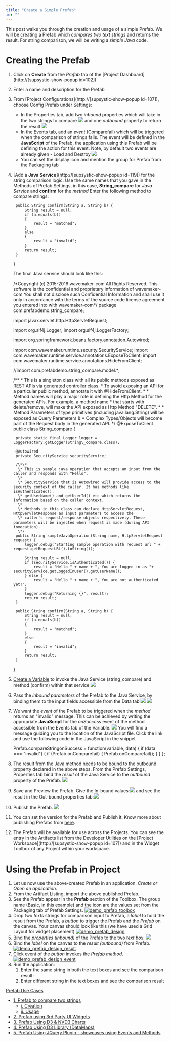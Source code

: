 ```yaml
---
title: "Create a Simple Prefab"
id: ""
---
```


This post walks you through the creation and usage of a simple Prefab. We will be creating a Prefab which _compares two text strings_ and returns the result. For string comparison, we will be writing a _simple Java_ code.

# Creating the Prefab

1. Click on **Create** from the _Prefab_ tab of the [Project Dashboard](http://[supsystic-show-popup id=102])
2. Enter a name and description for the Prefab
3. From [Project Configurations](http://[supsystic-show-popup id=107]), choose Config Prefab under Settings:
    - In the Properties tab, add two _inbound_ properties which will take in the two strings to compare [![](/learn/assets/demo_prefab_inbound-1.png)](/learn/assets/demo_prefab_inbound-1.png) and one _outbound_ property to return the result [![](/learn/assets/demo_prefab_outbound-1.png)](/learn/assets/demo_prefab_outbound-1.png)
    - In the Events tab, add an _event_ (Comparefail) which will be triggered when the comparison of strings fails. The event will be defined in the **JavaScript** of the Prefab, the application using this Prefab will be defining the action for this event. Note, by default two events are already given - Load and Destroy [![](/learn/assets/demo_prefab_event-1.png)](/learn/assets/demo_prefab_event-1.png)
    - You can set the display icon and mention the group for Prefab from the Packaging tab
4. [Add a **Java Service**](http://[supsystic-show-popup id=119]) for the string comparison logic. Use the same names that you gave in the Methods of Prefab Settings, in this case, **String\_compare** for _Java Service_ and **confirm** for the _method_ Enter the following method to compare strings:
    
        
        public String confirm(String a, String b) {
            String result = null;
            if (a.equals(b))
            {
                result = "matched";
            }
            else
            { 
                result = "invalid";
            }
            return result;
        }
    
    }
    
    The final Java service should look like this:
    
    /\*Copyright (c) 2015-2016 wavemaker-com All Rights Reserved.
     This software is the confidential and proprietary information of wavemaker-com You shall not disclose such Confidential Information and shall use it only in accordance
     with the terms of the source code license agreement you entered into with wavemaker-com\*/
    package com.prefabdemo.string\_compare;
    
    import javax.servlet.http.HttpServletRequest;
    
    import org.slf4j.Logger;
    import org.slf4j.LoggerFactory;
    
    import org.springframework.beans.factory.annotation.Autowired;
    
    import com.wavemaker.runtime.security.SecurityService;
    import com.wavemaker.runtime.service.annotations.ExposeToClient;
    import com.wavemaker.runtime.service.annotations.HideFromClient;
    
    //import com.prefabdemo.string\_compare.model.\*;
    
    /\*\*
     \* This is a singleton class with all its public methods exposed as REST APIs via generated controller class.
     \* To avoid exposing an API for a particular public method, annotate it with @HideFromClient.
     \*
     \* Method names will play a major role in defining the Http Method for the generated APIs. For example, a method name
     \* that starts with delete/remove, will make the API exposed as Http Method "DELETE".
     \*
     \* Method Parameters of type primitives (including java.lang.String) will be exposed as Query Parameters &
     \* Complex Types/Objects will become part of the Request body in the generated API.
     \*/
    @ExposeToClient
    public class String\_compare {
    
        private static final Logger logger = LoggerFactory.getLogger(String\_compare.class);
    
        @Autowired
        private SecurityService securityService;
    
        /\*\*
         \* This is sample java operation that accepts an input from the caller and responds with "Hello".
         \*
         \* SecurityService that is Autowired will provide access to the security context of the caller. It has methods like isAuthenticated(),
         \* getUserName() and getUserId() etc which returns the information based on the caller context.
         \*
         \* Methods in this class can declare HttpServletRequest, HttpServletResponse as input parameters to access the
         \* caller's request/response objects respectively. These parameters will be injected when request is made (during API invocation).
         \*/
        public String sampleJavaOperation(String name, HttpServletRequest request) {
            logger.debug("Starting sample operation with request url " + request.getRequestURL().toString());
    
            String result = null;
            if (securityService.isAuthenticated()) {
                result = "Hello " + name + ", You are logged in as "+  securityService.getLoggedInUser().getUserName();
            } else {
                result = "Hello " + name + ", You are not authenticated yet!";
            }
            logger.debug("Returning {}", result);
            return result;
        }
    
        public String confirm(String a, String b) {
            String result = null;
            if (a.equals(b))
            {
                result = "matched";
            }
            else
            { 
                result = "invalid";
            }
            return result;
        }
    
    }
    
5. [Create a Variable](/learn/assets/var_sel.png) to invoke the Java Service (string\_compare) and method (confirm) within that service [![](/learn/assets/demo_prefab_var.png)](/learn/assets/demo_prefab_var.png)
6. Pass the _inbound parameters_ of the Prefab to the Java Service, by binding them to the input fields accessible from the Data tab [![](/learn/assets/demo_prefab_var_data.png)](/learn/assets/demo_prefab_var_data.png) [![](/learn/assets/demo_prefab_var_databind.png)](/learn/assets/demo_prefab_var_databind.png)
7. We want the _event_ of the Prefab to be triggered when the _method_ returns an "invalid" message. This can be achieved by writing the appropriate **JavaScript** for the _onSuccess_ event of the method accessible from the Events tab of the Variable. [![](/learn/assets/demo_prefab_var_dataevent.png)](/learn/assets/demo_prefab_var_dataevent.png) You will find a message guiding you to the location of the JavaScript file. Click the link and use the following code in the JavaScript in the snippet
    
    Prefab.compareStringonSuccess = function(variable, data) {
        if (data === "invalid") {
            if (Prefab.onComparefail) {
                Prefab.onComparefail();
            }
        }
    };
    
8. The result from the Java method needs to be bound to the outbound property declared in the above steps. From the Prefab Settings, Properties tab bind the _result_ of the Java Service to the _outbound_ property of the Prefab. [![](/learn/assets/demo_prefab_outbound_afterbind-1.png)](/learn/assets/demo_prefab_outbound_afterbind-1.png)
9. Save and Preview the Prefab. Give the In-bound values:[![](/learn/assets/Prefab_preview1.png)](/learn/assets/Prefab_preview1.png) and see the result in the Out-bound properties tab:[![](/learn/assets/Prefab_preview2.png)](/learn/assets/Prefab_preview2.png)
10. Publish the Prefab. [![](/learn/assets/demo_prefab_publish.png)](/learn/assets/demo_prefab_publish.png)
11. You can set the version for the Prefab and Publish it. Know more about publishing Prefabs from [here](/learn/app-development/custom-widgets/creating-prefabs/#publish-prefab).
12. The Prefab will be available for use across the Projects. You can see the entry in the Artifacts list from the Developer Utilities on the [Project Workspace](http://[supsystic-show-popup id=107]) and in the Widget Toolbox of any Project within your workspace.

# Using the Prefab in Project

1. Let us now use the above-created Prefab in an application. _Create or Open an application_.
2. From the Artifact Listing, import the above published Prefab.
3. See the Prefab appear in the **Prefab** section of the Toolbox. The group name (Basic, in this example) and the icon are the values set from the Packaging tab of Prefab Settings. [![demo_prefab_toolbox](/learn/assets/demo_prefab_toolbox.png)](/learn/assets/demo_prefab_toolbox.png)
4. Drop two _texts_ strings for comparison input to Prefab, a _label_ to hold the result from the Prefab, a _button_ to trigger the Prefab and the _Prefab_ on the canvas. Your canvas should look like this (we have used a Grid Layout for widget placement) [![demo_prefab_design](/learn/assets/demo_prefab_design.png)](/learn/assets/demo_prefab_design.png)
5. Bind the _properties (inbound)_ of the Prefab to the two _text box_. [![](/learn/assets/demo_prefab_design_inbound.png)](/learn/assets/demo_prefab_design_inbound.png)
6. Bind the _label_ on the canvas to the _result (outbound)_ from Prefab. [![demo_prefab_design_result](/learn/assets/demo_prefab_design_result.png)](/learn/assets/demo_prefab_design_result.png)
7. Click event of the _button_ invokes the _Prefab method_. [![demo_prefab_design_event](/learn/assets/demo_prefab_design_event.png)](/learn/assets/demo_prefab_design_event.png)
8. Run the application:
    1. Enter the same string in both the text boxes and see the comparison result:
    2. Enter different string in the text boxes and see the comparison result

[Prefab Use Cases](/learn/app-development/widgets/use-cases-prefabs/)

- [1\. Prefab to compare two strings](#)
    - [i. Creation](#creation)
    - [ii. Usage](#usage)
- [2\. Prefab using 3rd Party UI Widgets](/learn/how-tos/create-prefab-using-third-party-ui-widgets/)
- [3\. Prefab Using D3 & NVD3 Charts](/learn/how-tos/create-prefab-using-d3-nvd3-charts/)
- [4\. Prefab Using D3 Library (DataMaps)](/learn/how-tos/create-prefab-using-d3-library-datamaps/)
- [5\. Prefab Using JQuery Plugin - showcases using Events and Methods](/learn/how-tos/create-prefab-using-jquery-plugin/)
